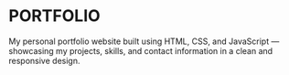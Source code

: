 # PORTFOLIO
My personal portfolio website built using HTML, CSS, and JavaScript — showcasing my projects, skills, and contact information in a clean and responsive design.
